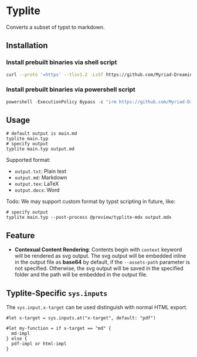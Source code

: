 <!-- This file is generated by scripts/link-docs.mjs. Do not edit manually. -->
# Typlite

Converts a subset of typst to markdown.

## Installation

### Install prebuilt binaries via shell script

```sh
curl --proto '=https' --tlsv1.2 -LsSf https://github.com/Myriad-Dreamin/tinymist/releases/download/v0.13.14/typlite-installer.sh | sh
```

### Install prebuilt binaries via powershell script

```ps1
powershell -ExecutionPolicy Bypass -c "irm https://github.com/Myriad-Dreamin/tinymist/releases/download/v0.13.14/typlite-installer.ps1 | iex"
```

## Usage

```shell
# default output is main.md
typlite main.typ
# specify output
typlite main.typ output.md
```

Supported format:

- `output.txt`: Plain text
- `output.md`: Markdown
- `output.tex`: LaTeX
- `output.docx`: Word

Todo: We may support custom format by typst scripting in future, like:

```shell
# specify output
typlite main.typ --post-process @preview/typlite-mdx output.mdx
```

## Feature

- **Contexual Content Rendering**: Contents begin with `context` keyword will be rendered as svg output. The svg output will be embedded inline in the output file as **base64** by default, if the `--assets-path` parameter is not specified. Otherwise, the svg output will be saved in the specified folder and the path will be embedded in the output file.

## Typlite-Specific `sys.inputs`

The `sys.input.x-target` can be used distinguish with normal HTML export.

```typ
#let x-target = sys.inputs.at("x-target", default: "pdf")

#let my-function = if x-target == "md" {
  md-impl
} else {
  pdf-impl or html-impl
}
```

